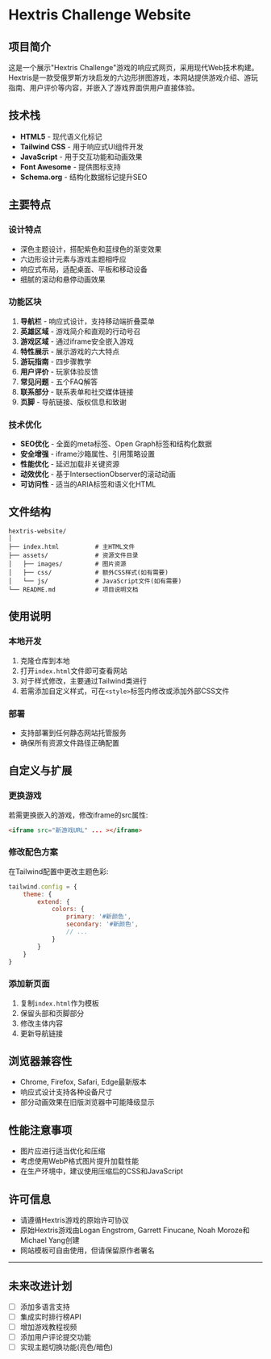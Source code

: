 # Hextris Challenge Website

## 项目简介

这是一个展示"Hextris Challenge"游戏的响应式网页，采用现代Web技术构建。Hextris是一款受俄罗斯方块启发的六边形拼图游戏，本网站提供游戏介绍、游玩指南、用户评价等内容，并嵌入了游戏界面供用户直接体验。

## 技术栈

- **HTML5** - 现代语义化标记
- **Tailwind CSS** - 用于响应式UI组件开发
- **JavaScript** - 用于交互功能和动画效果
- **Font Awesome** - 提供图标支持
- **Schema.org** - 结构化数据标记提升SEO

## 主要特点

### 设计特点
- 深色主题设计，搭配紫色和蓝绿色的渐变效果
- 六边形设计元素与游戏主题相呼应
- 响应式布局，适配桌面、平板和移动设备
- 细腻的滚动和悬停动画效果

### 功能区块
1. **导航栏** - 响应式设计，支持移动端折叠菜单
2. **英雄区域** - 游戏简介和直观的行动号召
3. **游戏区域** - 通过iframe安全嵌入游戏
4. **特性展示** - 展示游戏的六大特点
5. **游玩指南** - 四步骤教学
6. **用户评价** - 玩家体验反馈
7. **常见问题** - 五个FAQ解答
8. **联系部分** - 联系表单和社交媒体链接
9. **页脚** - 导航链接、版权信息和致谢

### 技术优化
- **SEO优化** - 全面的meta标签、Open Graph标签和结构化数据
- **安全增强** - iframe沙箱属性、引用策略设置
- **性能优化** - 延迟加载非关键资源
- **动效优化** - 基于IntersectionObserver的滚动动画
- **可访问性** - 适当的ARIA标签和语义化HTML

## 文件结构

```
hextris-website/
│
├── index.html          # 主HTML文件
├── assets/             # 资源文件目录
│   ├── images/         # 图片资源
│   ├── css/            # 额外CSS样式(如有需要)
│   └── js/             # JavaScript文件(如有需要)
└── README.md           # 项目说明文档
```

## 使用说明

### 本地开发
1. 克隆仓库到本地
2. 打开`index.html`文件即可查看网站
3. 对于样式修改，主要通过Tailwind类进行
4. 若需添加自定义样式，可在`<style>`标签内修改或添加外部CSS文件

### 部署
- 支持部署到任何静态网站托管服务
- 确保所有资源文件路径正确配置

## 自定义与扩展

### 更换游戏
若需更换嵌入的游戏，修改iframe的src属性:
```html
<iframe src="新游戏URL" ... ></iframe>
```

### 修改配色方案
在Tailwind配置中更改主题色彩:
```javascript
tailwind.config = {
    theme: {
        extend: {
            colors: {
                primary: '#新颜色',
                secondary: '#新颜色',
                // ...
            }
        }
    }
}
```

### 添加新页面
1. 复制`index.html`作为模板
2. 保留头部和页脚部分
3. 修改主体内容
4. 更新导航链接

## 浏览器兼容性

- Chrome, Firefox, Safari, Edge最新版本
- 响应式设计支持各种设备尺寸
- 部分动画效果在旧版浏览器中可能降级显示

## 性能注意事项

- 图片应进行适当优化和压缩
- 考虑使用WebP格式图片提升加载性能
- 在生产环境中，建议使用压缩后的CSS和JavaScript

## 许可信息

- 请遵循Hextris游戏的原始许可协议
- 原始Hextris游戏由Logan Engstrom, Garrett Finucane, Noah Moroze和Michael Yang创建
- 网站模板可自由使用，但请保留原作者署名

---

## 未来改进计划

- [ ] 添加多语言支持
- [ ] 集成实时排行榜API
- [ ] 增加游戏教程视频
- [ ] 添加用户评论提交功能
- [ ] 实现主题切换功能(亮色/暗色)
